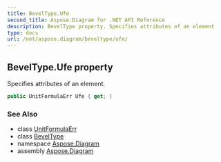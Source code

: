 ```yaml
---
title: BevelType.Ufe
second_title: Aspose.Diagram for .NET API Reference
description: BevelType property. Specifies attributes of an element
type: docs
url: /net/aspose.diagram/beveltype/ufe/
---
```

## BevelType.Ufe property

Specifies attributes of an element.

```csharp
public UnitFormulaErr Ufe { get; }
```

### See Also

* class [UnitFormulaErr](../../unitformulaerr/)
* class [BevelType](../)
* namespace [Aspose.Diagram](../../beveltype/)
* assembly [Aspose.Diagram](../../../)


